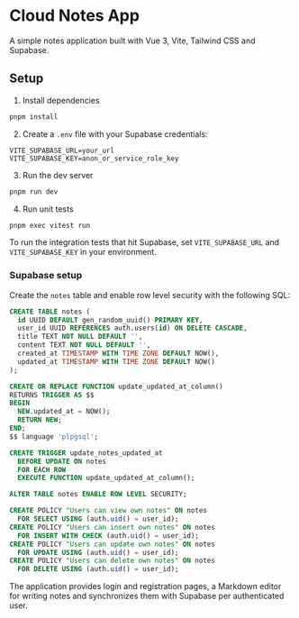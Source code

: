 # Cloud Notes App

A simple notes application built with Vue 3, Vite, Tailwind CSS and Supabase.

## Setup

1. Install dependencies

```bash
pnpm install
```

2. Create a `.env` file with your Supabase credentials:

```env
VITE_SUPABASE_URL=your_url
VITE_SUPABASE_KEY=anon_or_service_role_key
```

3. Run the dev server

```bash
pnpm run dev
```

4. Run unit tests

```bash
pnpm exec vitest run
```

To run the integration tests that hit Supabase, set `VITE_SUPABASE_URL` and `VITE_SUPABASE_KEY` in your environment.

### Supabase setup

Create the `notes` table and enable row level security with the following SQL:

```sql
CREATE TABLE notes (
  id UUID DEFAULT gen_random_uuid() PRIMARY KEY,
  user_id UUID REFERENCES auth.users(id) ON DELETE CASCADE,
  title TEXT NOT NULL DEFAULT '',
  content TEXT NOT NULL DEFAULT '',
  created_at TIMESTAMP WITH TIME ZONE DEFAULT NOW(),
  updated_at TIMESTAMP WITH TIME ZONE DEFAULT NOW()
);

CREATE OR REPLACE FUNCTION update_updated_at_column()
RETURNS TRIGGER AS $$
BEGIN
  NEW.updated_at = NOW();
  RETURN NEW;
END;
$$ language 'plpgsql';

CREATE TRIGGER update_notes_updated_at
  BEFORE UPDATE ON notes
  FOR EACH ROW
  EXECUTE FUNCTION update_updated_at_column();

ALTER TABLE notes ENABLE ROW LEVEL SECURITY;

CREATE POLICY "Users can view own notes" ON notes
  FOR SELECT USING (auth.uid() = user_id);
CREATE POLICY "Users can insert own notes" ON notes
  FOR INSERT WITH CHECK (auth.uid() = user_id);
CREATE POLICY "Users can update own notes" ON notes
  FOR UPDATE USING (auth.uid() = user_id);
CREATE POLICY "Users can delete own notes" ON notes
  FOR DELETE USING (auth.uid() = user_id);
```

The application provides login and registration pages, a Markdown editor for writing notes and synchronizes them with Supabase per authenticated user.
